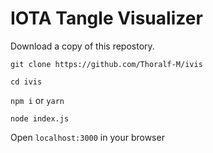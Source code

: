 # IOTA Tangle Visualizer

Download a copy of this repostory.

`
git clone https://github.com/Thoralf-M/ivis
`

`cd ivis`


`
npm i
` or 
`
yarn
`



`
node index.js
`

Open `localhost:3000` in your browser
